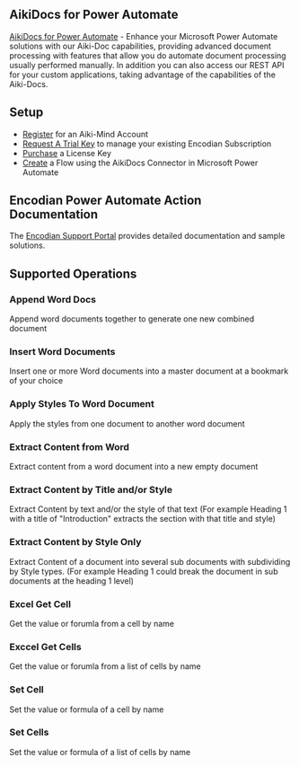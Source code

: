 
## AikiDocs for Power Automate
[AikiDocs for Power Automate](https://www.aiki-mind.com/) - Enhance your Microsoft Power Automate solutions with our Aiki-Doc capabilities, providing advanced document processing with features that allow you do automate document processing usually performed manually. In addition you can also access our REST API for your custom applications, taking advantage of the capabilities of the Aiki-Docs.

## Setup
- [Register](https://www.aiki-mind.com/Account/Register) for an Aiki-Mind Account
- [Request A Trial Key](https://www.aiki-mind.com/Account/TrialRequest) to manage your existing Encodian Subscription
- [Purchase](https://www.aiki-mind.com/Products) a License Key
- [Create](https://flow.microsoft.com) a Flow using the AikiDocs Connector in Microsoft Power Automate

## Encodian Power Automate Action Documentation
The [Encodian Support Portal](https://support.encodian.com/hc/en-gb/sections/360002169954-Power-Automate-Action-Documentation) provides detailed documentation and sample solutions.

## Supported Operations

### Append Word Docs
Append word documents together to generate one new combined document

### Insert Word Documents
Insert one or more Word documents into a master document at a bookmark of your choice

### Apply Styles To Word Document
Apply the styles from one document to another word document

### Extract Content from Word
Extract content from a word document into a new empty document

### Extract Content by Title and/or Style
Extract Content by text and/or the style of that text (For example Heading 1 with a title of "Introduction" extracts the section with that title and style)

### Extract Content by Style Only
Extract Content of a document into several sub documents with subdividing by Style types. (For example Heading 1 could break the document in sub documents at the heading 1 level)

### Excel Get Cell
Get the value or forumla from a cell by name

### Exccel Get Cells
Get the value or forumla from a list of cells by name

### Set Cell 
Set the value or formula of a cell by name

### Set Cells 
Set the value or formula of a list of cells by name
